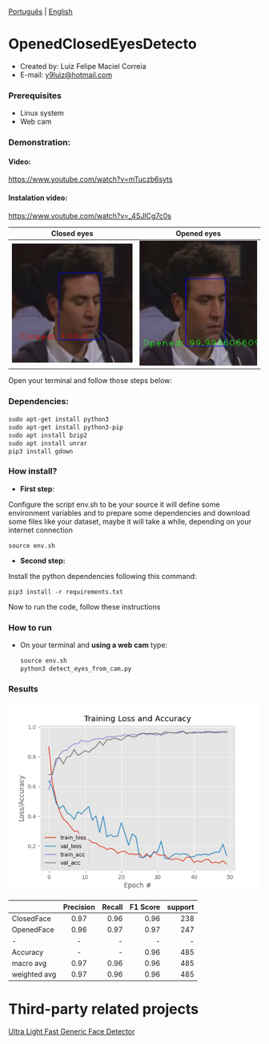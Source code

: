 [Português](https://github.com/y9luiz/OpenedClosedEyesDetector/blob/main/README.md) | [English](https://github.com/y9luiz/OpenedClosedEyesDetector/blob/main/README_ENG.md) 

# OpenedClosedEyesDetecto

* Created by: Luiz Felipe Maciel Correia
* E-mail: y9luiz@hotmail.com


### Prerequisites

* Linux system
* Web cam

### Demonstration:

#### Video: 

https://www.youtube.com/watch?v=mTuczb6syts

#### Instalation video:

https://www.youtube.com/watch?v=_4SJlCg7c0s

Closed eyes            |  Opened eyes
:-------------------------:|:-------------------------:
![](demo_closed_img.jpg)  |  ![](demo_opened_img.jpg)

Open your terminal and follow those steps below:


### Dependencies:

    sudo apt-get install python3
    sudo apt-get install python3-pip
    sudo apt install bzip2
    sudo apt install unrar
    pip3 install gdown

### How install?

*   <b>First step</b>:

Configure the script env.sh to be your source it will define some environment variables and to prepare some dependencies and download some files like your dataset, maybe it will take a while, depending on your internet connection

    source env.sh

*   <b>Second step:</b>

Install the python dependencies following this command:

    pip3 install -r requirements.txt

Now to run the code, follow these instructions

### How to run

*   On your terminal and <b>using a web cam</b> type:


    ```
    source env.sh
    python3 detect_eyes_from_cam.py
    ```

### Results

![imagem](plot_novo.png)

|      |  Precision  |    Recall    |    F1 Score       |   support       |
| :---         |     :---:      |          ---: |      ---:  |     ---:  |
| ClosedFace   | 0.97     |  0.96   | 0.96      |     238      |
| OpenedFace     | 0.96       | 0.97    |      0.97    |     247      |
| -     | -       | -    |      -    |     -     |
| Accuracy     |   -     | -    |      0.96    |     485      |
| macro avg     | 0.97       | 0.96    |      0.96    |     485      |
| weighted avg     | 0.97       | 0.96    |      0.96    |     485      |

# Third-party related projects


[Ultra Light Fast Generic Face Detector](https://github.com/Linzaer/Ultra-Light-Fast-Generic-Face-Detector-1MB)
